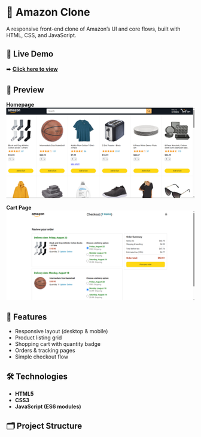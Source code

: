 # 🛒 Amazon Clone

A responsive front-end clone of Amazon’s UI and core flows, built with HTML, CSS, and JavaScript.

## 📍 Live Demo
➡️ **[Click here to view](https://rohini19-coder.github.io/amazon-clone/)**

## 📸 Preview

**Homepage**
![Homepage Screenshot](images/amazon-homepage.png)

**Cart Page**
![Cart Screenshot](images/amazon-cart.png)

## 📂 Features
- Responsive layout (desktop & mobile)
- Product listing grid
- Shopping cart with quantity badge
- Orders & tracking pages
- Simple checkout flow

## 🛠 Technologies
- **HTML5**
- **CSS3**
- **JavaScript (ES6 modules)**

## 🗂️ Project Structure
